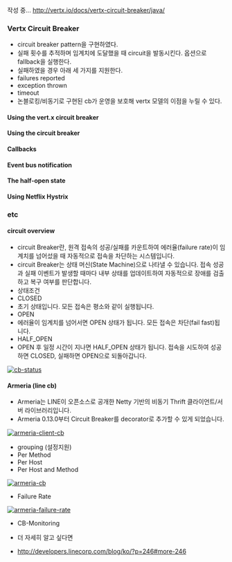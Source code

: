 작성 중...
http://vertx.io/docs/vertx-circuit-breaker/java/


### Vertx Circuit Breaker

- circuit breaker pattern을 구현하였다.
- 실패 횟수를 추적하며 임계치에 도달했을 때 circuit을 발동시킨다. 옵션으로 fallback을 실행한다.
- 실패하였을 경우 아래 세 가지를 지원한다.
 - failures reported
 - exception thrown
 - timeout
-  논블로킹/비동기로 구현된 cb가 운영을 보호해 vertx 모델의 이점을 누릴 수 있다.

#### Using the vert.x circuit breaker

#### Using the circuit breaker

#### Callbacks

#### Event bus notification

#### The half-open state

#### Using Netflix Hystrix

### etc

#### circuit overview

- circuit Breaker란, 원격 접속의 성공/실패를 카운트하여 에러율(failure rate)이 임계치를 넘어섰을 때 자동적으로 접속을 차단하는 시스템입니다. 
- circuit Breaker는 상태 머신(State Machine)으로 나타낼 수 있습니다. 접속 성공과 실패 이벤트가 발생할 때마다 내부 상태를 업데이트하여 자동적으로 장애를 검출하고 복구 여부를 판단합니다.
- 상태조건
 - CLOSED
  - 초기 상태입니다. 모든 접속은 평소와 같이 실행됩니다.
 - OPEN
  - 에러율이 임계치를 넘어서면 OPEN 상태가 됩니다. 모든 접속은 차단(fail fast)됩니다.
 - HALF_OPEN
  - OPEN 후 일정 시간이 지나면 HALF_OPEN 상태가 됩니다. 접속을 시도하여 성공하면 CLOSED, 실패하면 OPEN으로 되돌아갑니다.

 [![cb-status](https://github.com/leeplay/study/blob/master/image/cb-status.png?raw=true)]()

#### Armeria (line cb)
- Armeria는 LINE이 오픈소스로 공개한 Netty 기반의 비동기 Thrift 클라이언트/서버 라이브러리입니다.
- Armeria 0.13.0부터 Circuit Breaker를 decorator로 추가할 수 있게 되었습니다.

[![armeria-client-cb](https://github.com/leeplay/study/blob/master/image/armeria-client-cb.png?raw=true)]()

- grouping (설정지원)
 - Per Method
 - Per Host
 - Per Host and Method

[![armeria-cb](https://github.com/leeplay/study/blob/master/image/armeria-cb.png?raw=true)]()

- Failure Rate

[![armeria-failure-rate](https://github.com/leeplay/study/blob/master/image/armeria-failure-rate.png?raw=true)]()

- CB-Monitoring

- 더 자세히 알고 싶다면
 - http://developers.linecorp.com/blog/ko/?p=246#more-246

